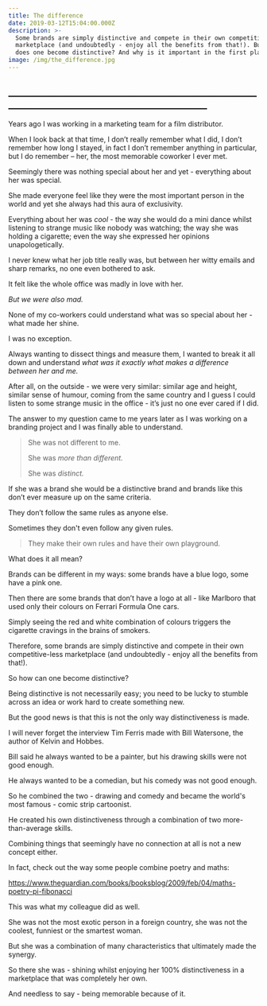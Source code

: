 ```yaml
---
title: The difference
date: 2019-03-12T15:04:00.000Z
description: >-
  Some brands are simply distinctive and compete in their own competitive-less
  marketplace (and undoubtedly - enjoy all the benefits from that!). But how
  does one become distinctive? And why is it important in the first place?
image: /img/the_difference.jpg
---
```

## \_\_\_\_\_\_\_\_\_\_\_\_\_\_\_\_\_\_\_\_\_\_\_\_\_\_\_\_\_\_\_\_\_\_\_\_\_\_\_\_\_\_\_\_\_\_\_\_\_\_\_\_\_\_\_\_\_\_\_\_\_\_\_\_\_\_\_\_\_\_\_\_\_\_\_\_\_\_\_\_\_\_\_\_\_\_\_\_\_\_

Years ago I was working in a marketing team for a film distributor.

When I look back at that time, I don’t really remember what I did, I don’t remember how long I stayed, in fact I don’t remember anything in particular, but I do remember – her, the most memorable coworker I ever met.

Seemingly there was nothing special about her and yet - everything about her was special.

She made everyone feel like they were the most important person in the world and yet she always had this aura of exclusivity.

Everything about her was _cool_ - the way she would do a mini dance whilst listening to strange music like nobody was watching; the way she was holding a cigarette; even the way she expressed her opinions unapologetically.

I never knew what her job title really was, but between her witty emails and sharp remarks, no one even bothered to ask.

It felt like the whole office was madly in love with her.

_But we were also mad._

None of my co-workers could understand what was so special about her - what made her shine.

I was no exception.

Always wanting to dissect things and measure them, I wanted to break it all down and understand _what was it exactly what makes a difference between her and me._

After all, on the outside - we were very similar: similar age and height, similar sense of humour, coming from the same country and I guess I could listen to some strange music in the office - it’s just no one ever cared if I did.

The answer to my question came to me years later as I was working on a branding project and I was finally able to understand.

> She was not different to me.
>
> She was _more than different._
>
> She was _distinct._

If she was a brand she would be a distinctive brand and brands like this don’t ever measure up on the same criteria.

They don’t follow the same rules as anyone else.

Sometimes they don't even follow any given rules.

> They make their own rules and have their own playground.

What does it all mean?

Brands can be different in my ways: some brands have a blue logo, some have a pink one.

Then there are some brands that don’t have a logo at all - like Marlboro that used only their colours on Ferrari Formula One cars.

Simply seeing the red and white combination of colours triggers the cigarette cravings in the brains of smokers.

Therefore, some brands are simply distinctive and compete in their own competitive-less marketplace (and undoubtedly - enjoy all the benefits from that!).

So how can one become distinctive?

Being distinctive is not necessarily easy; you need to be lucky to stumble across an idea or work hard to create something new.

But the good news is that this is not the only way distinctiveness is made.

I will never forget the interview Tim Ferris made with Bill Watersone, the author of Kelvin and Hobbes.

Bill said he always wanted to be a painter, but his drawing skills were not good enough.

He always wanted to be a comedian, but his comedy was not good enough.

So he combined the two - drawing and comedy and became the world's most famous - comic strip cartoonist.

He created his own distinctiveness through a combination of two more-than-average skills.

Combining things that seemingly have no connection at all is not a new concept either. 

In fact, check out the way some people combine poetry and maths:

https://www.theguardian.com/books/booksblog/2009/feb/04/maths-poetry-pi-fibonacci

This was what my colleague did as well.

She was not the most exotic person in a foreign country, she was not the coolest, funniest or the smartest woman. 

But she was a combination of many characteristics that ultimately made the synergy.

So there she was - shining whilst enjoying her 100% distinctiveness in a marketplace that was completely her own.

And needless to say - being memorable because of it.
